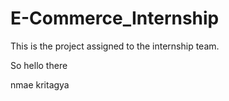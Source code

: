 # E-Commerce_Internship

This is the project assigned to the internship team.

So hello there

nmae kritagya 